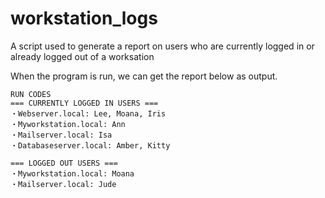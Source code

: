 # workstation_logs

  A script used to generate a report on users who are currently logged in or already logged out of
  a worksation

When the program is run, we can get the report below as output.

```
RUN CODES
=== CURRENTLY LOGGED IN USERS ===
・Webserver.local: Lee, Moana, Iris
・Myworkstation.local: Ann
・Mailserver.local: Isa
・Databaseserver.local: Amber, Kitty

=== LOGGED OUT USERS ===
・Myworkstation.local: Moana
・Mailserver.local: Jude
```
